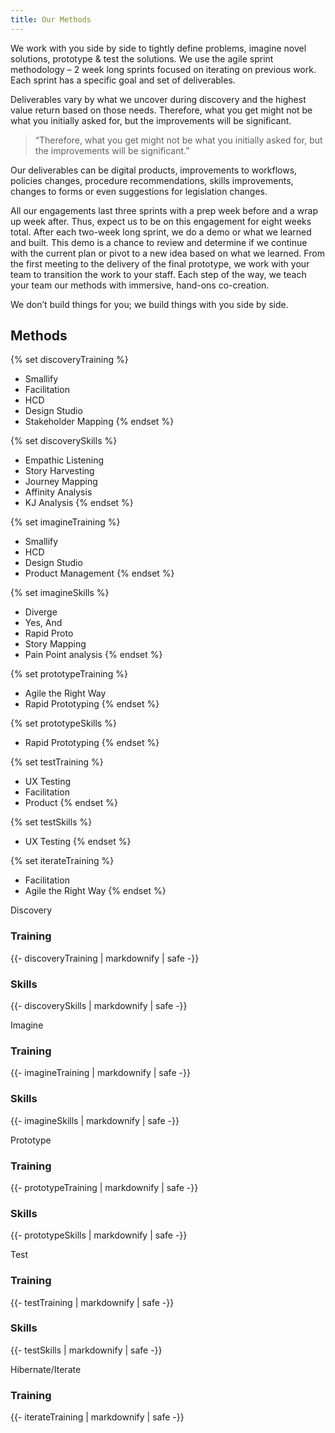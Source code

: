 ```yaml
---
title: Our Methods
---
```


We work with you side by side to tightly define problems, imagine novel solutions, prototype & test the solutions. We use the agile sprint methodology – 2 week long sprints focused on iterating on previous work. Each sprint has a specific goal and set of deliverables. 

Deliverables vary by what we uncover during discovery and the highest value return based on those needs. Therefore, what you get might not be what you initially asked for, but the improvements will be significant. 

> “Therefore, what you get might not be what you initially asked for, but the improvements will be significant.”

Our deliverables can be digital products, improvements to workflows, policies changes, procedure recommendations, skills improvements, changes to forms or even suggestions for legislation changes. 

All our engagements last three sprints with a prep week before and a wrap up week after. Thus, expect us to be on this engagement for eight weeks total. After each two-week long sprint, we do a demo or what we learned and built. This demo is a chance to review and determine if we continue with the current plan or pivot to a new idea based on what we learned. From the first meeting to the delivery of the final prototype, we work with your team to transition the work to your staff. Each step of the way, we teach your team our methods with immersive, hand-ons co-creation.

We don’t build things for you; we build things with you side by side.

## Methods

{% set discoveryTraining %}
* Smallify 
* Facilitation
* HCD
* Design Studio
* Stakeholder Mapping 
{% endset %}

{% set discoverySkills %}
* Empathic Listening
* Story Harvesting
* Journey Mapping
* Affinity Analysis
* KJ Analysis
{% endset %}

{% set imagineTraining %}
* Smallify
* HCD
* Design Studio
* Product Management
{% endset %}

{% set imagineSkills %}
* Diverge
* Yes, And
* Rapid Proto
* Story Mapping
* Pain Point analysis
{% endset %}

{% set prototypeTraining %}
* Agile the Right Way
* Rapid Prototyping
{% endset %}

{% set prototypeSkills %}
* Rapid Prototyping
{% endset %}

{% set testTraining %}
* UX Testing
* Facilitation
* Product
{% endset %}

{% set testSkills %}
* UX Testing
{% endset %}

{% set iterateTraining %}
* Facilitation
* Agile the Right Way
{% endset %}

<div class="max-w-3xl xl:max-w-full flex mt-6 mx-2 sm:mx-6 lg:mx-auto xl:mx-6 flex-col xl:flex-row border-4 border-gray-400">
    <div class="max-w-3xl xl:w-1/5 xl:max-w-lg xl:border-r xl:border-gray-400">
        <div class="mb-6 py-6 bg-red-200 font-bold text-xl">
            <p class="m-0">
                Discovery
            </p>
        </div>
        <div class="mb-12">
            <h3>
                Training
            </h3>
            {{- discoveryTraining | markdownify | safe -}}
        </div>
        <div class="mb-12">
            <h3>
                Skills
            </h3>
            {{- discoverySkills | markdownify | safe -}}
        </div>
    </div>
    <div class="max-w-3xl xl:w-1/5 xl:max-w-lg xl:border-r xl:border-gray-400">
        <div class="mb-6 py-6 bg-orange-200 font-bold text-xl">
            <p class="m-0">
                Imagine
            </p>
        </div>
        <div class="mb-12">
            <h3>
                Training
            </h3>
            {{- imagineTraining | markdownify | safe -}}
        </div>
        <div class="mb-12">
            <h3>
                Skills
            </h3>
            {{- imagineSkills | markdownify | safe -}}
        </div>
    </div>
    <div class="max-w-3xl xl:w-1/5 xl:max-w-lg xl:border-r xl:border-gray-400">
        <div class="mb-6 py-6 bg-gold-200 font-bold text-xl">
            <p class="m-0">
                Prototype
            </p>
        </div>
        <div class="mb-12">
            <h3>
                Training
            </h3>
            {{- prototypeTraining | markdownify | safe -}}
        </div>
        <div class="mb-12">
            <h3>
                Skills
            </h3>
            {{- prototypeSkills | markdownify | safe -}}
        </div>
    </div>
    <div class="max-w-3xl xl:w-1/5 xl:max-w-lg xl:border-r xl:border-gray-400">
        <div class="mb-6 py-6 bg-cyan-200 font-bold text-xl">
            <p class="m-0">
                Test
            </p>
        </div>
        <div class="mb-12">
            <h3>
                Training
            </h3>
            {{- testTraining | markdownify | safe -}}
        </div>
        <div class="mb-12">
            <h3>
                Skills
            </h3>
            {{- testSkills | markdownify | safe -}}
        </div>
    </div>
    <div class="max-w-3xl xl:w-1/5 xl:max-w-lg">
        <div class="mb-6 py-6 bg-magenta-200 font-bold text-xl">
            <p class="m-0">
                Hibernate/Iterate
            </p>
        </div>
        <div class="mb-12">
            <h3>
                Training
            </h3>
            {{- iterateTraining | markdownify | safe -}}
        </div>
    </div>
</div>